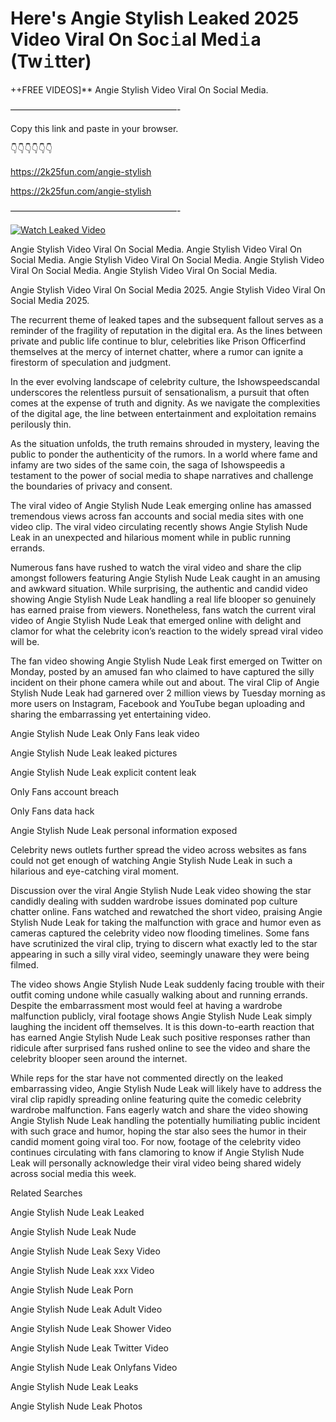 # Here's Angie Stylish Leaked 2025 Video Viral On Soc𝚒al Med𝚒a (Tw𝚒tter)

++FREE VIDEOS]** Angie Stylish Video Viral On Social Media.

———————————————————-

Copy this link and paste in your browser.

👇👇👇👇👇👇

https://2k25fun.com/angie-stylish

https://2k25fun.com/angie-stylish

———————————————————-

[![Watch Leaked Video](https://miro.medium.com/v2/resize:fit:828/format:webp/1*cilzJN44JGOrTw9NJCrNHA.gif "Watch Leaked Video")](https://2k25fun.com/angie-stylish)

Angie Stylish Video Viral On Social Media. Angie Stylish Video Viral On Social Media. Angie Stylish Video Viral On Social Media. Angie Stylish Video Viral On Social Media. Angie Stylish Video Viral On Social Media.

Angie Stylish Video Viral On Social Media 2025. Angie Stylish Video Viral On Social Media 2025.

The recurrent theme of leaked tapes and the subsequent fallout serves as a reminder of the fragility of reputation in the digital era. As the lines between private and public life continue to blur, celebrities like Prison Officerfind themselves at the mercy of internet chatter, where a rumor can ignite a firestorm of speculation and judgment.

In the ever evolving landscape of celebrity culture, the Ishowspeedscandal underscores the relentless pursuit of sensationalism, a pursuit that often comes at the expense of truth and dignity. As we navigate the complexities of the digital age, the line between entertainment and exploitation remains perilously thin.

As the situation unfolds, the truth remains shrouded in mystery, leaving the public to ponder the authenticity of the rumors. In a world where fame and infamy are two sides of the same coin, the saga of Ishowspeedis a testament to the power of social media to shape narratives and challenge the boundaries of privacy and consent.

The viral video of Angie Stylish Nude Leak emerging online has amassed tremendous views across fan accounts and social media sites with one video clip. The viral video circulating recently shows Angie Stylish Nude Leak in an unexpected and hilarious moment while in public running errands.

Numerous fans have rushed to watch the viral video and share the clip amongst followers featuring Angie Stylish Nude Leak caught in an amusing and awkward situation. While surprising, the authentic and candid video showing Angie Stylish Nude Leak handling a real life blooper so genuinely has earned praise from viewers. Nonetheless, fans watch the current viral video of Angie Stylish Nude Leak that emerged online with delight and clamor for what the celebrity icon’s reaction to the widely spread viral video will be.

The fan video showing Angie Stylish Nude Leak first emerged on Twitter on Monday, posted by an amused fan who claimed to have captured the silly incident on their phone camera while out and about. The viral Clip of Angie Stylish Nude Leak had garnered over 2 million views by Tuesday morning as more users on Instagram, Facebook and YouTube began uploading and sharing the embarrassing yet entertaining video.

Angie Stylish Nude Leak Only Fans leak video

Angie Stylish Nude Leak leaked pictures

Angie Stylish Nude Leak explicit content leak

Only Fans account breach

Only Fans data hack

Angie Stylish Nude Leak personal information exposed

Celebrity news outlets further spread the video across websites as fans could not get enough of watching Angie Stylish Nude Leak in such a hilarious and eye-catching viral moment.

Discussion over the viral Angie Stylish Nude Leak video showing the star candidly dealing with sudden wardrobe issues dominated pop culture chatter online. Fans watched and rewatched the short video, praising Angie Stylish Nude Leak for taking the malfunction with grace and humor even as cameras captured the celebrity video now flooding timelines. Some fans have scrutinized the viral clip, trying to discern what exactly led to the star appearing in such a silly viral video, seemingly unaware they were being filmed.

The video shows Angie Stylish Nude Leak suddenly facing trouble with their outfit coming undone while casually walking about and running errands. Despite the embarrassment most would feel at having a wardrobe malfunction publicly, viral footage shows Angie Stylish Nude Leak simply laughing the incident off themselves. It is this down-to-earth reaction that has earned Angie Stylish Nude Leak such positive responses rather than ridicule after surprised fans rushed online to see the video and share the celebrity blooper seen around the internet.

While reps for the star have not commented directly on the leaked embarrassing video, Angie Stylish Nude Leak will likely have to address the viral clip rapidly spreading online featuring quite the comedic celebrity wardrobe malfunction. Fans eagerly watch and share the video showing Angie Stylish Nude Leak handling the potentially humiliating public incident with such grace and humor, hoping the star also sees the humor in their candid moment going viral too. For now, footage of the celebrity video continues circulating with fans clamoring to know if Angie Stylish Nude Leak will personally acknowledge their viral video being shared widely across social media this week.

Related Searches

Angie Stylish Nude Leak Leaked

Angie Stylish Nude Leak Nude

Angie Stylish Nude Leak Sexy Video

Angie Stylish Nude Leak xxx Video

Angie Stylish Nude Leak Porn

Angie Stylish Nude Leak Adult Video

Angie Stylish Nude Leak Shower Video

Angie Stylish Nude Leak Twitter Video

Angie Stylish Nude Leak Onlyfans Video

Angie Stylish Nude Leak Leaks

Angie Stylish Nude Leak Photos